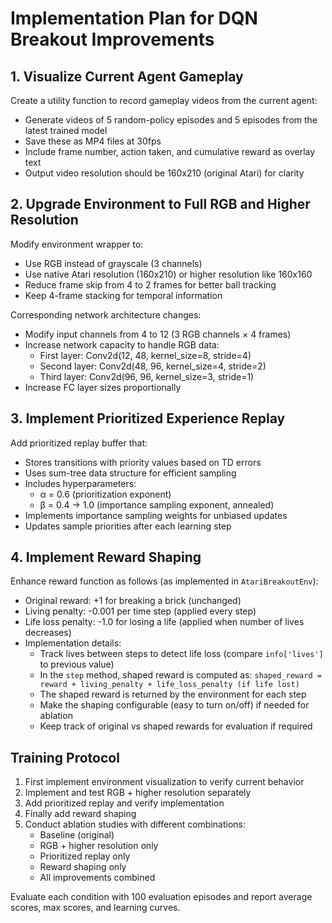 # Implementation Plan for DQN Breakout Improvements

## 1. Visualize Current Agent Gameplay

Create a utility function to record gameplay videos from the current agent:

- Generate videos of 5 random-policy episodes and 5 episodes from the latest trained model
- Save these as MP4 files at 30fps 
- Include frame number, action taken, and cumulative reward as overlay text
- Output video resolution should be 160x210 (original Atari) for clarity

## 2. Upgrade Environment to Full RGB and Higher Resolution

Modify environment wrapper to:
- Use RGB instead of grayscale (3 channels)
- Use native Atari resolution (160x210) or higher resolution like 160x160
- Reduce frame skip from 4 to 2 frames for better ball tracking
- Keep 4-frame stacking for temporal information

Corresponding network architecture changes:
- Modify input channels from 4 to 12 (3 RGB channels × 4 frames)
- Increase network capacity to handle RGB data:
  - First layer: Conv2d(12, 48, kernel_size=8, stride=4)
  - Second layer: Conv2d(48, 96, kernel_size=4, stride=2)
  - Third layer: Conv2d(96, 96, kernel_size=3, stride=1)
- Increase FC layer sizes proportionally

## 3. Implement Prioritized Experience Replay

Add prioritized replay buffer that:
- Stores transitions with priority values based on TD errors
- Uses sum-tree data structure for efficient sampling
- Includes hyperparameters:
  - α = 0.6 (prioritization exponent)
  - β = 0.4 → 1.0 (importance sampling exponent, annealed)
- Implements importance sampling weights for unbiased updates
- Updates sample priorities after each learning step

## 4. Implement Reward Shaping

Enhance reward function as follows (as implemented in `AtariBreakoutEnv`):
- Original reward: +1 for breaking a brick (unchanged)
- Living penalty: -0.001 per time step (applied every step)
- Life loss penalty: -1.0 for losing a life (applied when number of lives decreases)
- Implementation details:
  - Track lives between steps to detect life loss (compare `info['lives']` to previous value)
  - In the `step` method, shaped reward is computed as: `shaped_reward = reward + living_penalty + life_loss_penalty (if life lost)`
  - The shaped reward is returned by the environment for each step
  - Make the shaping configurable (easy to turn on/off) if needed for ablation
  - Keep track of original vs shaped rewards for evaluation if required

## Training Protocol

1. First implement environment visualization to verify current behavior
2. Implement and test RGB + higher resolution separately 
3. Add prioritized replay and verify implementation
4. Finally add reward shaping
5. Conduct ablation studies with different combinations:
   - Baseline (original)
   - RGB + higher resolution only
   - Prioritized replay only
   - Reward shaping only
   - All improvements combined

Evaluate each condition with 100 evaluation episodes and report average scores, max scores, and learning curves.